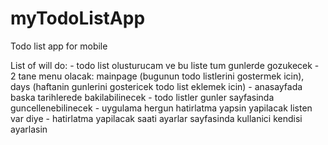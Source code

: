 # myTodoListApp
Todo list app for mobile

List of will do: 
    - todo list olusturucam ve bu liste tum gunlerde gozukecek
    - 2 tane menu olacak: mainpage (bugunun todo listlerini gostermek icin), days (haftanin gunlerini gostericek todo list eklemek icin)
    - anasayfada baska tarihlerede bakilabilinecek
    - todo listler gunler sayfasinda guncellenebilinecek
    - uygulama hergun hatirlatma yapsin yapilacak listen var diye
    - hatirlatma yapilacak saati ayarlar sayfasinda kullanici kendisi ayarlasin
